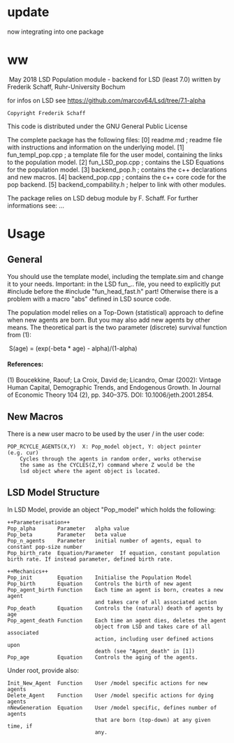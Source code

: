 # update
now integrating into one package
# ww
​                                                                                              May 2018
 LSD Population module - backend for LSD (least 7.0)
  written by Frederik Schaff, Ruhr-University Bochum

  for infos on LSD see https://github.com/marcov64/Lsd/tree/7.1-alpha 

	Copyright Frederik Schaff
  This code is distributed under the GNU General Public License

  The complete package has the following files:
  [0] readme.md         ; readme file with instructions and information
                          on the underlying model.
  [1] fun_templ_pop.cpp ; a template file for the user model, containing the
                          links to the population model.
  [2] fun_LSD_pop.cpp   ; contains the LSD Equations for the population model.
  [3] backend_pop.h     ; contains the c++ declarations and new macros.
  [4] backend_pop.cpp   ; contains the c++ core code for the pop backend.
  [5] backend_compability.h ; helper to link with other modules.

  The package relies on LSD debug module by
    F. Schaff. For further informations see: ...



# Usage

## General

You should use the template model, including the template.sim and change it to your needs.
Important: in the LSD fun\_.. file, you need to explicitly put 
	#include <random>
before the 
	#include "fun_head_fast.h"
part! Otherwise there is a problem with a macro "abs" defined in LSD source code.

The population model relies on a Top-Down (statistical) approach to define when new 
agents are born. But you may also add new agents by other means. The theoretical part
is the two parameter (discrete) survival function from (1):

​	S(age) = (exp(-beta * age) - alpha)/(1-alpha)

#### References:

(1) Boucekkine, Raouf; La Croix, David de; Licandro, Omar (2002): Vintage Human Capital, Demographic Trends, and Endogenous Growth. In Journal of Economic Theory 104 (2), pp. 340–375. DOI: 10.1006/jeth.2001.2854.

## New Macros

There is a new user macro to be used by the user / in the user code:

    POP_RCYCLE_AGENTS(X,Y)	X: Pop_model object, Y: object pointer   			  											(e.g. cur)
    	Cycles through the agents in random order, works otherwise
    	the same as the CYCLES(Z,Y) command where Z would be the 
        lsd object where the agent object is located.


## LSD Model Structure

In LSD Model, provide an object "Pop_model" which holds the following:

    ++Parameterisation++
    Pop_alpha       Parameter   alpha value
    Pop_beta        Parameter   beta value
    Pop_n_agents    Parameter   initial number of agents, equal to constant pop-size number
    Pop_birth_rate  Equation/Parameter  If equation, constant population birth rate. If instead parameter, defined birth rate.
    
    ++Mechanics++
    Pop_init        Equation    Initialise the Population Model
    Pop_birth       Equation    Controls the birth of new agent
    Pop_agent_birth Function    Each time an agent is born, creates a new agent
                                and takes care of all associated action
    Pop_death       Equation    Controls the (natural) death of agents by age
    Pop_agent_death Function    Each time an agent dies, deletes the agent
                                object from LSD and takes care of all associated
                                action, including user defined actions upon
                                death (see "Agent_death" in [1])
    Pop_age         Equation    Controls the aging of the agents.

Under root, provide also:


    Init_New_Agent  Function    User /model specific actions for new agents
    Delete_Agent    Function    User /model specific actions for dying agents
    nNewGeneration  Equation    User /model specific, defines number of agents
                                that are born (top-down) at any given time, if
                                any.